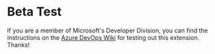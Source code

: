 # Beta Test

If you are a member of Microsoft's Developer Division, you can find
the instructions on the [Azure DevOps Wiki][0] for testing out this
extension. Thanks!

[0]: https://dev.azure.com/devdiv/DevDiv/_wiki/wikis/DevDiv.wiki/27882/Browser-Extension?anchor=beta-test
